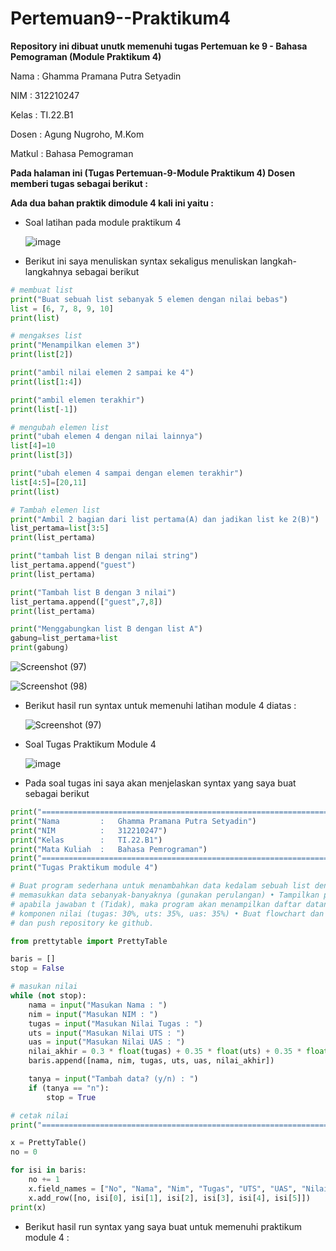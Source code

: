 # Pertemuan9--Praktikum4

**Repository ini dibuat unutk memenuhi tugas Pertemuan ke 9 - Bahasa Pemograman (Module Praktikum 4)**


Nama    :  Ghamma Pramana Putra Setyadin

NIM     :  312210247

Kelas   :  TI.22.B1

Dosen   :  Agung Nugroho, M.Kom

Matkul  :  Bahasa Pemograman

**Pada halaman ini (Tugas Pertemuan-9-Module Praktikum 4) Dosen memberi tugas sebagai berikut :**

**Ada dua bahan praktik dimodule 4 kali ini yaitu :**

- Soal latihan pada module praktikum 4

  ![image](https://user-images.githubusercontent.com/115474950/202421372-ff35dfbd-b6fd-4f65-b059-11896a7bcb75.png)

- Berikut ini saya menuliskan syntax sekaligus menuliskan langkah-langkahnya sebagai berikut

```python
# membuat list
print("Buat sebuah list sebanyak 5 elemen dengan nilai bebas")
list = [6, 7, 8, 9, 10]
print(list)

# mengakses list
print("Menampilkan elemen 3")
print(list[2])

print("ambil nilai elemen 2 sampai ke 4")
print(list[1:4])

print("ambil elemen terakhir")
print(list[-1])

# mengubah elemen list
print("ubah elemen 4 dengan nilai lainnya")
list[4]=10
print(list[3])

print("ubah elemen 4 sampai dengan elemen terakhir")
list[4:5]=[20,11]
print(list)

# Tambah elemen list
print("Ambil 2 bagian dari list pertama(A) dan jadikan list ke 2(B)")
list_pertama=list[3:5]
print(list_pertama)

print("tambah list B dengan nilai string")
list_pertama.append("guest")
print(list_pertama)

print("Tambah list B dengan 3 nilai")
list_pertama.append(["guest",7,8])
print(list_pertama)

print("Menggabungkan list B dengan list A")
gabung=list_pertama+list
print(gabung)
```

  ![Screenshot (97)](https://user-images.githubusercontent.com/115474950/202427821-f99cd8a1-67d3-4810-bfd6-1457b1565887.png)

  ![Screenshot (98)](https://user-images.githubusercontent.com/115474950/202427861-92fb38cb-8144-4c82-9857-381338599076.png)


- Berikut hasil run syntax untuk memenuhi latihan module 4 diatas :
  
  ![Screenshot (97)](https://user-images.githubusercontent.com/115474950/202426072-a92a4441-c2c3-46b8-bad0-028cbcba0f81.png)
  
- Soal Tugas Praktikum Module 4
  
  ![image](https://user-images.githubusercontent.com/115474950/202428577-1f0e5020-97d2-4f57-bba4-95b071b8f542.png)

- Pada soal tugas ini saya akan menjelaskan syntax yang saya buat sebagai berikut

```python
print("===================================================================")
print("Nama         :   Ghamma Pramana Putra Setyadin")
print("NIM          :   312210247")
print("Kelas        :   TI.22.B1")
print("Mata Kuliah  :   Bahasa Pemrograman")
print("===================================================================")
print("Tugas Praktikum module 4")

# Buat program sederhana untuk menambahkan data kedalam sebuah list dengan rincian sebagai berikut: • Progam meminta
# memasukkan data sebanyak-banyaknya (gunakan perulangan) • Tampilkan pertanyaan untuk menambah data (y/t?),
# apabila jawaban t (Tidak), maka program akan menampilkan daftar datanya. • Nilai Akhir diambil dari perhitungan 3
# komponen nilai (tugas: 30%, uts: 35%, uas: 35%) • Buat flowchart dan penjelasan programnya pada README.md. • Commit
# dan push repository ke github.

from prettytable import PrettyTable

baris = []
stop = False

# masukan nilai
while (not stop):
    nama = input("Masukan Nama : ")
    nim = input("Masukan NIM : ")
    tugas = input("Masukan Nilai Tugas : ")
    uts = input("Masukan Nilai UTS : ")
    uas = input("Masukan Nilai UAS : ")
    nilai_akhir = 0.3 * float(tugas) + 0.35 * float(uts) + 0.35 * float(uas)
    baris.append([nama, nim, tugas, uts, uas, nilai_akhir])

    tanya = input("Tambah data? (y/n) : ")
    if (tanya == "n"):
        stop = True

# cetak nilai
print("===================================================================")

x = PrettyTable()
no = 0

for isi in baris:
    no += 1
    x.field_names = ["No", "Nama", "Nim", "Tugas", "UTS", "UAS", "Nilai Akhir"]
    x.add_row([no, isi[0], isi[1], isi[2], isi[3], isi[4], isi[5]])
print(x)
```

- Berikut hasil run syntax yang saya buat untuk memenuhi praktikum module 4 :
  


